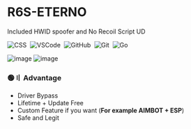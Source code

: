# R6S-ETERNO
Included HWID spoofer and No Recoil Script UD


![CSS](https://img.shields.io/badge/-CSS-05122A?style=for-the-badge&logo=CSS3&logoColor=1572B6)&nbsp;
![VSCode](https://img.shields.io/badge/-Visual_Studio_Code-05122A?style=for-the-badge&logo=VisualStudioCode)&nbsp;
![GitHub](https://img.shields.io/badge/-GitHub-05122A?style=for-the-badge&logo=github)&nbsp;
![Git](https://img.shields.io/badge/-Git-05122A?style=for-the-badge&logo=git)&nbsp;
![Go](https://img.shields.io/badge/-Go-05122A?style=for-the-badge&logo=Go)&nbsp;


![image](https://github.com/shATDay/R6S-ETERNO/assets/149945046/9a6c7169-016a-4387-a56d-6b911fb9d46c)
![image](https://github.com/shATDay/R6S-ETERNO/assets/149945046/cd4abd02-c050-4c1e-a178-4b042b6cca69)


### 🟢〢 Advantage

- Driver Bypass
- Lifetime + Update Free
- Custom Feature if you want (**For example AIMBOT + ESP**)
- Safe and Legit


